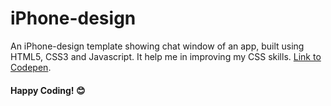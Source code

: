 # iPhone-design
An iPhone-design template showing chat window of an app, built using HTML5, CSS3 and Javascript. It help me in improving my CSS skills. 
[Link to Codepen](https://codepen.io/harshj_11/pen/vYeZBJq).

#### Happy Coding! 😊
